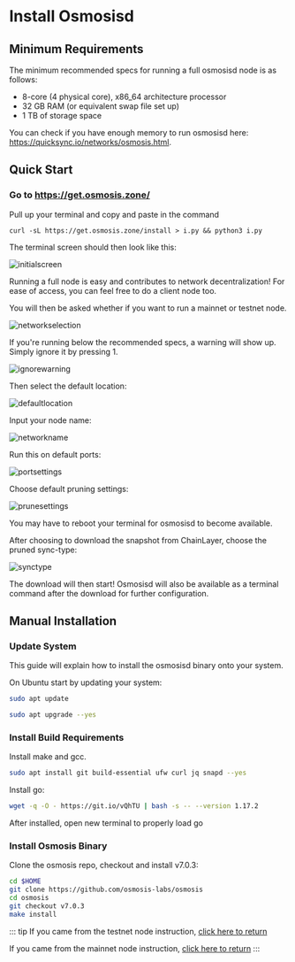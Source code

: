 # Install Osmosisd

## Minimum Requirements

The minimum recommended specs for running a full osmosisd node is as follows:
- 8-core (4 physical core), x86_64 architecture processor
- 32 GB RAM (or equivalent swap file set up)
- 1 TB of storage space

You can check if you have enough memory to run osmosisd here: https://quicksync.io/networks/osmosis.html. 


## Quick Start

### Go to https://get.osmosis.zone/

Pull up your terminal and copy and paste in the command
```
curl -sL https://get.osmosis.zone/install > i.py && python3 i.py
```

The terminal screen should then look like this:


![initialscreen](https://i.ibb.co/VmdJ6tn/Osmo1.png)


Running a full node is easy and contributes to network decentralization! For ease of access, you can feel free to do a client node too.


You will then be asked whether if you want to run a mainnet or testnet node. 


![networkselection](https://i.ibb.co/bN3dJsy/Osmo6.png)

If you're running below the recommended specs, a warning will show up. Simply ignore it by pressing 1.


![ignorewarning](https://i.ibb.co/zmJxnZq/Osmo7.png)

Then select the default location: 


![defaultlocation](https://i.ibb.co/f2X0bhc/Osmo3.png)

Input your node name:


![networkname](https://i.ibb.co/NrSf79q/Osmo4.png)

Run this on default ports:


![portsettings](https://i.ibb.co/VtSJzns/Osmo8.png)

Choose default pruning settings:


![prunesettings](https://i.ibb.co/27tyDBv/Osmo9.png)

You may have to reboot your terminal for osmosisd to become available.

After choosing to download the snapshot from ChainLayer, choose the pruned sync-type:


![synctype](https://i.ibb.co/WfMfmxX/Osmo11.png)

The download will then start! Osmosisd will also be available as a terminal command after the download for further configuration.

## Manual Installation
### Update System

This guide will explain how to install the osmosisd binary onto your system.


On Ubuntu start by updating your system:
```bash
sudo apt update
```
```bash
sudo apt upgrade --yes
```

### Install Build Requirements

Install make and gcc.
```bash
sudo apt install git build-essential ufw curl jq snapd --yes
```

Install go:

```bash
wget -q -O - https://git.io/vQhTU | bash -s -- --version 1.17.2
```

After installed, open new terminal to properly load go

### Install Osmosis Binary

Clone the osmosis repo, checkout and install v7.0.3:

```bash
cd $HOME
git clone https://github.com/osmosis-labs/osmosis
cd osmosis
git checkout v7.0.3
make install
```
::: tip
If you came from the testnet node instruction, [click here to return](../network/join-testnet)

If you came from the mainnet node instruction, [click here to return](../network/join-mainnet)
:::